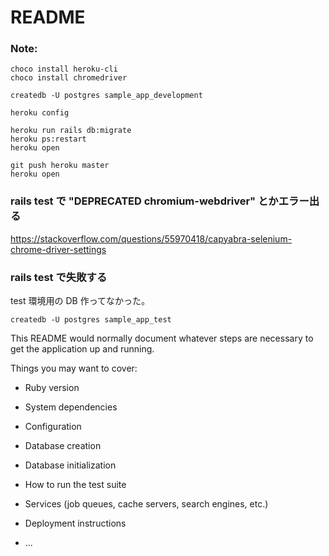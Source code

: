 # README


### Note:

```
choco install heroku-cli
choco install chromedriver
```

```
createdb -U postgres sample_app_development
```

```
heroku config
```

```
heroku run rails db:migrate
heroku ps:restart
heroku open
```

```
git push heroku master
heroku open
```


### rails test で "DEPRECATED chromium-webdriver" とかエラー出る
https://stackoverflow.com/questions/55970418/capyabra-selenium-chrome-driver-settings

### rails test で失敗する
test 環境用の DB 作ってなかった。

```
createdb -U postgres sample_app_test
```


This README would normally document whatever steps are necessary to get the
application up and running.

Things you may want to cover:

* Ruby version

* System dependencies

* Configuration

* Database creation

* Database initialization

* How to run the test suite

* Services (job queues, cache servers, search engines, etc.)

* Deployment instructions

* ...
